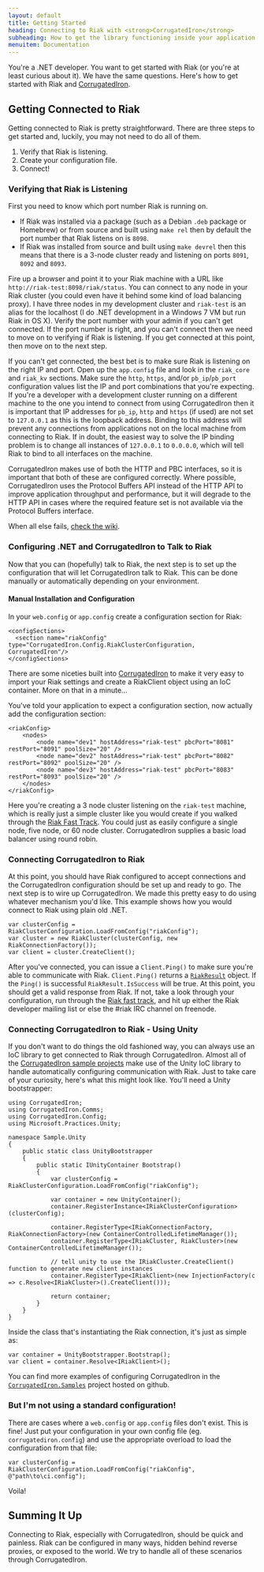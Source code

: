 ```yaml
---
layout: default
title: Getting Started
heading: Connecting to Riak with <strong>CorrugatedIron</strong>
subheading: How to get the library functioning inside your application
menuitem: Documentation
---
```


You're a .NET developer. You want to get started with Riak (or you're at least curious about it). We have the same questions. Here's how to get started with Riak and [CorrugatedIron][ci].

## Getting Connected to Riak ##

Getting connected to Riak is pretty straightforward. There are three steps to get started and, luckily, you may not need to do all of them.

1. Verify that Riak is listening.
2. Create your configuration file.
3. Connect!

### Verifying that Riak is Listening ###

First you need to know which port number Riak is running on.

* If Riak was installed via a package (such as a Debian `.deb` package or Homebrew) or from source and built using `make rel` then by default the port number that Riak listens on is `8098`.
* If Riak was installed from source and built using `make devrel` then this means that there is a 3-node cluster ready and listening on ports `8091`, `8092` and `8093`.

Fire up a browser and point it to your Riak machine with a URL like `http://riak-test:8098/riak/status`. You can connect to any node in your Riak cluster (you could even have it behind some kind of load balancing proxy). I have three nodes in my development cluster and `riak-test` is an alias for the localhost (I do .NET development in a Windows 7 VM but run Riak in OS X). Verify the port number with your admin if you can't get connected. If the port number is right, and you can't connect then we need to move on to verifying if Riak is listening. If you get connected at this point, then move on to the next step.

If you can't get connected, the best bet is to make sure Riak is listening on the right IP and port. Open up the `app.config` file and look in the `riak_core` and `riak_kv` sections. Make sure the `http`, `https`, and/or `pb_ip`/`pb_port` configuration values list the IP and port combinations that you're expecting. If you're a developer with a development cluster running on a different machine to the one you intend to connect from using CorrugatedIron then it is important that IP addresses for `pb_ip`, `http` and `https` (if used) are not set to `127.0.0.1` as this is the loopback address. Binding to this address will prevent any connections from applications not on the local machine from connecting to Riak. If in doubt, the easiest way to solve the IP binding problem is to change all instances of `127.0.0.1` to `0.0.0.0`, which will tell Riak to bind to all interfaces on the machine.

CorrugatedIron makes use of both the HTTP and PBC interfaces, so it is important that both of these are configured correctly. Where possible, CorrugatedIron uses the Protocol Buffers API instead of the HTTP API to improve application throughput and performance, but it will degrade to the HTTP API in cases where the required feature set is not available via the Protocol Buffers interface.

When all else fails, [check the wiki][wiki_install].

### Configuring .NET and CorrugatedIron to Talk to Riak ###

Now that you can (hopefully) talk to Riak, the next step is to set up the configuration that will let CorrugatedIron talk to Riak. This can be done manually or automatically depending on your environment.

#### Manual Installation and Configuration ####

In your `web.config` or `app.config` create a configuration section for Riak:

    <configSections>
      <section name="riakConfig" type="CorrugatedIron.Config.RiakClusterConfiguration, CorrugatedIron"/>
    </configSections>

There are some niceties built into [CorrugatedIron][ci] to make it very easy to import your Riak settings and create a RiakClient object using an IoC container. More on that in a minute...

You've told your application to expect a configuration section, now actually add the configuration section:

    <riakConfig>
        <nodes>
            <node name="dev1" hostAddress="riak-test" pbcPort="8081" restPort="8091" poolSize="20" />
            <node name="dev2" hostAddress="riak-test" pbcPort="8082" restPort="8092" poolSize="20" />
            <node name="dev3" hostAddress="riak-test" pbcPort="8083" restPort="8093" poolSize="20" />
        </nodes>
    </riakConfig>

Here you're creating a 3 node cluster listening on the `riak-test` machine, which is really just a simple cluster like you would create if you walked through the [Riak Fast Track][wiki_ft]. You could just as easily configure a single node, five node, or 60 node cluster. CorrugatedIron supplies a basic load balancer using round robin.

### Connecting CorrugatedIron to Riak ###

At this point, you should have Riak configured to accept connections and the CorrugatedIron configuration should be set up and ready to go. The next step is to wire up CorrugatedIron. We made this pretty easy to do using whatever mechanism you'd like. This example shows how you would connect to Riak using plain old .NET. 

    var clusterConfig = RiakClusterConfiguration.LoadFromConfig("riakConfig");
    var cluster = new RiakCluster(clusterConfig, new RiakConnectionFactory());
    var client = cluster.CreateClient();

After you've connected, you can issue a `Client.Ping()` to make sure you're able to communicate with Riak. `Client.Ping()` returns a [`RiakResult`][riakresult] object. If the `Ping()` is successful `RiakResult.IsSuccess` will be true. At this point, you should get a valid response from Riak. If not, take a look through your configuration, run through the [Riak fast track][wiki_ft], and hit up either the Riak developer mailing list or else the #riak IRC channel on freenode.

### Connecting CorrugatedIron to Riak - Using Unity ###

If you don't want to do things the old fashioned way, you can always use an IoC library to get connected to Riak through CorrugatedIron. Almost all of the [CorrugatedIron sample projects][ci_samples] make use of the Unity IoC library to handle automatically configuring communication with Riak. Just to take care of your curiosity, here's what this might look like. You'll need a Unity bootstrapper:

    using CorrugatedIron;
    using CorrugatedIron.Comms;
    using CorrugatedIron.Config;
    using Microsoft.Practices.Unity;

    namespace Sample.Unity
    {
        public static class UnityBootstrapper
        {
            public static IUnityContainer Bootstrap()
            {
                var clusterConfig = RiakClusterConfiguration.LoadFromConfig("riakConfig");

                var container = new UnityContainer();
                container.RegisterInstance<IRiakClusterConfiguration>(clusterConfig);

                container.RegisterType<IRiakConnectionFactory, RiakConnectionFactory>(new ContainerControlledLifetimeManager());
                container.RegisterType<IRiakCluster, RiakCluster>(new ContainerControlledLifetimeManager());

                // tell unity to use the IRiakCluster.CreateClient() function to generate new client instances
                container.RegisterType<IRiakClient>(new InjectionFactory(c => c.Resolve<IRiakCluster>().CreateClient()));

                return container;
            }
        }
    }

Inside the class that's instantiating the Riak connection, it's just as simple as:

    var container = UnityBootstrapper.Bootstrap();
    var client = container.Resolve<IRiakClient>();

You can find more examples of configuring CorrugatedIron in the [`CorrugatedIron.Samples`][ci_samples] project hosted on github.

### But I'm not using a standard configuration! ###

There are cases where a `web.config` or `app.config` files don't exist. This is fine! Just put your configuration in your own config file (eg. `corrugatediron.config`) and use the appropriate overload to load the configuration from that file:

    var clusterConfig = RiakClusterConfiguration.LoadFromConfig("riakConfig", @"path\to\ci.config");

Voila!

## Summing It Up ##

Connecting to Riak, especially with CorrugatedIron, should be quick and painless. Riak can be configured in many ways, hidden behind reverse proxies, or exposed to the world. We try to handle all of these scenarios through CorrugatedIron.

[ci]: http://github.com/DistributedNonsense/CorrugatedIron "CorrugatedIron at Github"
[ci_samples]: http://github.com/DistributedNonsense/CorrugatedIron.Samples "CorrugatedIron sample applications at Github"
[wiki_install]: http://wiki.basho.com/Installation-and-Setup.html "Riak installation and setup"
[wiki_ft]: http://wiki.basho.com/The-Riak-Fast-Track.html "Riak fast track"
[unityplex]: http://unity.codeplex.com/ "Unity IoC Container"
[riakresult]: https://github.com/DistributedNonsense/CorrugatedIron/blob/master/CorrugatedIron/RiakResult.cs "RiakResult object"

